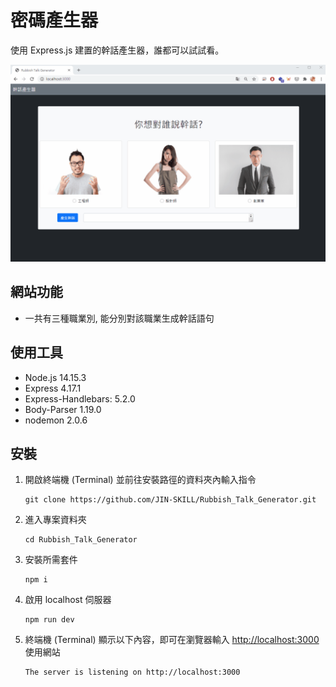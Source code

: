 # 密碼產生器
使用 Express.js 建置的幹話產生器，誰都可以試試看。

![Password_Generator](https://raw.githubusercontent.com/JIN-SKILL/Example_Image/main/Rubbish_Talk_Generator.gif)

## 網站功能
+ 一共有三種職業別, 能分別對該職業生成幹話語句

## 使用工具
+ Node.js 14.15.3
+ Express 4.17.1
+ Express-Handlebars: 5.2.0
+ Body-Parser 1.19.0
+ nodemon 2.0.6

## 安裝
1. 開啟終端機 (Terminal) 並前往安裝路徑的資料夾內輸入指令
    ```
    git clone https://github.com/JIN-SKILL/Rubbish_Talk_Generator.git
    ```
2. 進入專案資料夾
	```
    cd Rubbish_Talk_Generator
    ```
3. 安裝所需套件
	```
    npm i
    ```
3. 啟用 localhost 伺服器
	```
    npm run dev
    ```
4. 終端機 (Terminal) 顯示以下內容，即可在瀏覽器輸入 [http://localhost:3000](http://localhost:3000) 使用網站
	```
    The server is listening on http://localhost:3000
    ```